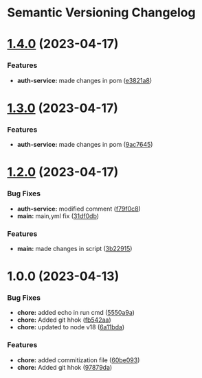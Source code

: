 # Semantic Versioning Changelog

# [1.4.0](https://github.com/harshadk-sourcefuse/j-arc/compare/v1.3.0...v1.4.0) (2023-04-17)


### Features

* **auth-service:** made changes in pom ([e3821a8](https://github.com/harshadk-sourcefuse/j-arc/commit/e3821a853e6e1609ce460390221bc2e5ee8a7991))

# [1.3.0](https://github.com/harshadk-sourcefuse/j-arc/compare/v1.2.0...v1.3.0) (2023-04-17)


### Features

* **auth-service:** made changes in pom ([9ac7645](https://github.com/harshadk-sourcefuse/j-arc/commit/9ac764535c476caeb59b1060115464696a214edd))

# [1.2.0](https://github.com/harshadk-sourcefuse/j-arc/compare/v1.1.0...v1.2.0) (2023-04-17)


### Bug Fixes

* **auth-service:** modified comment ([f79f0c8](https://github.com/harshadk-sourcefuse/j-arc/commit/f79f0c845044cc9b9faa69c8858715298f809179))
* **main:** main,yml fix ([31df0db](https://github.com/harshadk-sourcefuse/j-arc/commit/31df0db17b18f4e2fb42a8081a1ae195da1d7a74))


### Features

* **main:** made changes in script ([3b22915](https://github.com/harshadk-sourcefuse/j-arc/commit/3b229150acd06da83a37e81f9e25e95ef50173bc))

# 1.0.0 (2023-04-13)


### Bug Fixes

* **chore:** added echo in run cmd ([5550a9a](https://github.com/harshadk-sourcefuse/j-arc/commit/5550a9a529a6a6cdaf8ba4b898d7dfeba3eb200e))
* **chore:** Added git hhok ([fb542aa](https://github.com/harshadk-sourcefuse/j-arc/commit/fb542aaa733bcbe3bc5129d780ccb2ab5c801fd0))
* **chore:** updated to node v18 ([6a11bda](https://github.com/harshadk-sourcefuse/j-arc/commit/6a11bda7f34be9aefad3be9751dbdc765d5388cb))


### Features

* **chore:** added commitization file ([60be093](https://github.com/harshadk-sourcefuse/j-arc/commit/60be0937dbda21fbd4380475b60b83bb2b2203ac))
* **chore:** Added git hhok ([97879da](https://github.com/harshadk-sourcefuse/j-arc/commit/97879da8666151204ce7f5c9de3052fafc0c4b11))
